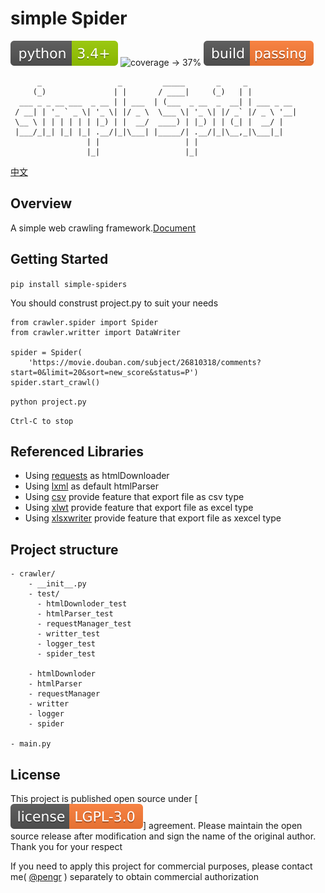 # simple Spider 

![python -> 3.4+](./images/python-3.4+-green.svg)
![coverage -> 37%](https://img.shields.io/badge/coverage-37%25-yellowgreen.svg)
![build -> passing](./images/build-passing-orange.svg)

```
      _                 _         _____       _     _           
     (_)               | |       / ____|     (_)   | |          
  ___ _ _ __ ___  _ __ | | ___  | (___  _ __  _  __| | ___ _ __ 
 / __| | '_ ` _ \| '_ \| |/ _ \  \___ \| '_ \| |/ _` |/ _ \ '__|
 \__ \ | | | | | | |_) | |  __/  ____) | |_) | | (_| |  __/ |   
 |___/_|_| |_| |_| .__/|_|\___| |_____/| .__/|_|\__,_|\___|_|   
                 | |                   | |                      
                 |_|                   |_|                      

```      
 

[中文](./Readme-zh.md)

## Overview

A simple web crawling framework.[Document](https://duiliuliu.github.io/simple-spiders/)

## Getting Started

`pip install simple-spiders`

You should construst project.py to suit your needs 

```
from crawler.spider import Spider
from crawler.writter import DataWriter

spider = Spider(
    'https://movie.douban.com/subject/26810318/comments?start=0&limit=20&sort=new_score&status=P')
spider.start_crawl()
```

`python project.py`

`Ctrl-C to stop`

## Referenced Libraries

* Using [requests](https://github.com/requests/requests) as htmlDownloader
* Using [lxml](https://github.com/lxml/lxml) as default htmlParser
* Using [csv](http://www.python-csv.org) provide feature that export file as csv type
* Using [xlwt](http://www.python-excel.org/) provide feature that export file as excel type
* Using [xlsxwriter](https://xlsxwriter.readthedocs.io) provide feature that export file as xexcel type

## Project structure

```
- crawler/
    - __init__.py
    - test/
      - htmlDownloder_test
      - htmlParser_test
      - requestManager_test
      - writter_test
      - logger_test
      - spider_test
      
    - htmlDownloder
    - htmlParser
    - requestManager
    - writter
    - logger
    - spider

- main.py
```

## License

This project is published open source under [![license](./images/license-LGPL--3.0-orange.svg)] agreement. Please maintain the open source release after modification and sign the name of the original author. Thank you for your respect

If you need to apply this project for commercial purposes, please contact me( [@pengr](https://github.com/duiliuliu) ) separately to obtain commercial authorization
